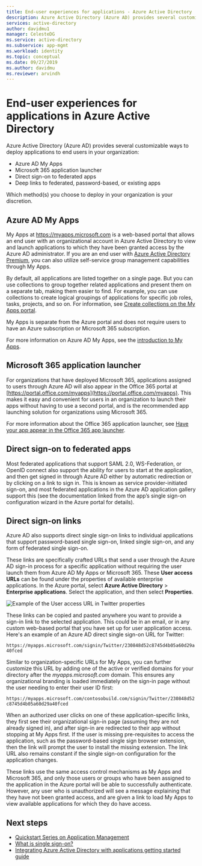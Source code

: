 ```yaml
---
title: End-user experiences for applications - Azure Active Directory
description: Azure Active Directory (Azure AD) provides several customizable ways to deploy applications to end users in your organization.
services: active-directory
author: davidmu1
manager: CelesteDG
ms.service: active-directory
ms.subservice: app-mgmt
ms.workload: identity
ms.topic: conceptual
ms.date: 09/27/2019
ms.author: davidmu
ms.reviewer: arvindh
---
```


# End-user experiences for applications in Azure Active Directory

Azure Active Directory (Azure AD) provides several customizable ways to deploy applications to end users in your organization:

* Azure AD My Apps
* Microsoft 365 application launcher
* Direct sign-on to federated apps
* Deep links to federated, password-based, or existing apps

Which method(s) you choose to deploy in your organization is your discretion.

## Azure AD My Apps

My Apps at <https://myapps.microsoft.com> is a web-based portal that allows an end user with an organizational account in Azure Active Directory to view and launch applications to which they have been granted access by the Azure AD administrator. If you are an end user with [Azure Active Directory Premium](https://www.microsoft.com/security/business/identity-access-management/azure-ad-pricing), you can also utilize self-service group management capabilities through My Apps.

By default, all applications are listed together on a single page. But you can use collections to group together related applications and present them on a separate tab, making them easier to find. For example, you can use collections to create logical groupings of applications for specific job roles, tasks, projects, and so on. For information, see [Create collections on the My Apps portal](access-panel-collections.md).

My Apps is separate from the Azure portal and does not require users to have an Azure subscription or Microsoft 365 subscription.

For more information on Azure AD My Apps, see the [introduction to My Apps](../user-help/my-apps-portal-end-user-access.md).

## Microsoft 365 application launcher

For organizations that have deployed Microsoft 365, applications assigned to users through Azure AD will also appear in the Office 365 portal at [https://portal.office.com/myapps](https://portal.office.com/myapps). This makes it easy and convenient for users in an organization to launch their apps without having to use a second portal, and is the recommended app launching solution for organizations using Microsoft 365.

For more information about the Office 365 application launcher, see [Have your app appear in the Office 365 app launcher](/previous-versions/office/office-365-api/).

## Direct sign-on to federated apps

Most federated applications that support SAML 2.0, WS-Federation, or OpenID connect also support the ability for users to start at the application, and then get signed in through Azure AD either by automatic redirection or by clicking on a link to sign in. This is known as service provider-initiated sign-on, and most federated applications in the Azure AD application gallery support this (see the documentation linked from the app’s single sign-on configuration wizard in the Azure portal for details).

## Direct sign-on links

Azure AD also supports direct single sign-on links to individual applications that support password-based single sign-on, linked single sign-on, and any form of federated single sign-on.

These links are specifically crafted URLs that send a user through the Azure AD sign-in process for a specific application without requiring the user launch them from Azure AD My Apps or Microsoft 365. These **User access URLs** can be found under the properties of available enterprise applications. In the Azure portal, select **Azure Active Directory** > **Enterprise applications**. Select the application, and then select **Properties**.

![Example of the User access URL in Twitter properties](media/end-user-experiences/direct-sign-on-link.png)

These links can be copied and pasted anywhere you want to provide a sign-in link to the selected application. This could be in an email, or in any custom web-based portal that you have set up for user application access. Here's an example of an Azure AD direct single sign-on URL for Twitter:

`https://myapps.microsoft.com/signin/Twitter/230848d52c8745d4b05a60d29a40fced`

Similar to organization-specific URLs for My Apps, you can further customize this URL by adding one of the active or verified domains for your directory after the *myapps.microsoft.com* domain. This ensures any organizational branding is loaded immediately on the sign-in page without the user needing to enter their user ID first:

`https://myapps.microsoft.com/contosobuild.com/signin/Twitter/230848d52c8745d4b05a60d29a40fced`

When an authorized user clicks on one of these application-specific links, they first see their organizational sign-in page (assuming they are not already signed in), and after sign-in are redirected to their app without stopping at My Apps first. If the user is missing pre-requisites to access the application, such as the password-based single sign browser extension, then the link will prompt the user to install the missing extension. The link URL also remains constant if the single sign-on configuration for the application changes.

These links use the same access control mechanisms as My Apps and Microsoft 365, and only those users or groups who have been assigned to the application in the Azure portal will be able to successfully authenticate. However, any user who is unauthorized will see a message explaining that they have not been granted access, and are given a link to load My Apps to view available applications for which they do have access.

## Next steps

* [Quickstart Series on Application Management](view-applications-portal.md)
* [What is single sign-on?](what-is-single-sign-on.md)
* [Integrating Azure Active Directory with applications getting started guide](plan-an-application-integration.md)
